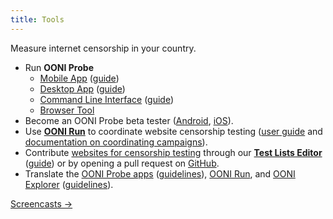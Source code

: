 ```yaml
---
title: Tools
---
```


Measure internet censorship in your country.

* Run **OONI Probe**
    * [Mobile App](https://ooni.org/install/mobile) ([guide](https://ooni.org/support/ooni-probe-mobile)) 
    * [Desktop App](https://ooni.org/install/desktop) ([guide](https://ooni.org/support/ooni-probe-desktop))
    * [Command Line Interface](https://ooni.org/install/cli) ([guide](https://ooni.org/support/ooni-probe-cli)) 
    * [Browser Tool](https://probe-web.ooni.org/) 
* Become an OONI Probe beta tester ([Android](https://play.google.com/apps/testing/org.openobservatory.ooniprobe), [iOS](https://testflight.apple.com/join/rh3Ig7fE)).
* Use **[OONI Run](https://run.ooni.org/)** to coordinate website censorship testing ([user guide](https://ooni.org/support/ooni-run/) and [documentation on coordinating campaigns](https://ooni.org/support/ooni-censorship-measurement-campaigns)).
* Contribute [websites for censorship testing](https://ooni.org/get-involved/contribute-test-lists) through our **[Test Lists Editor](https://test-lists.ooni.org/)** ([guide](https://ooni.org/support/test-lists-editor)) or by opening a pull request on [GitHub](https://ooni.org/support/github-test-lists).
* Translate the [OONI Probe apps](https://www.transifex.com/otf/ooniprobe/) ([guidelines](https://github.com/ooni/translations/blob/master/Guidelines%20for%20OONI%20Probe.md)), [OONI Run](https://www.transifex.com/otf/ooni-run/), and [OONI Explorer](https://www.transifex.com/otf/ooni-explorer/) ([guidelines](https://github.com/ooni/translations/blob/master/Guidelines%20for%20OONI%20Explorer.md)).

[Screencasts →](https://www.youtube.com/watch?v=tLDVpyHFsW0&list=PL1sH9kYR-16nCTygf9tqThxiS36xVDNkH)
